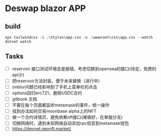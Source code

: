# Deswap blazor APP


## build

```shell
npx tailwindcss -i .\Styles\app.css -o .\wwwroot\css\app.css --watch
dotnet watch
```

## Tasks

- [ ] reservoir 接口测试环境总是报错，考虑切换到opensea的接口(待定，免费的api少)
- [ ] 把reservoir方法封装，便于未来替换（进行中）
- [ ] onblur问题已经影响到了手机上菜单栏的点击
- [ ] options回归erc721，删除USDC合约
- [ ] gitbook 文档
- [ ] 不要在每个页面都监听metamask的事件，统一操作
- [ ] 找到办法如何交易moonbase alpha上的NFT
- [ ] 做一个合约详情页，避免依赖nft接口(难做好，在单独分支)
- [ ] 切换网络时，遇到未知网络自动添加rpc信息到metamask钱包
- [ ] https://devnet.neonft.market/
